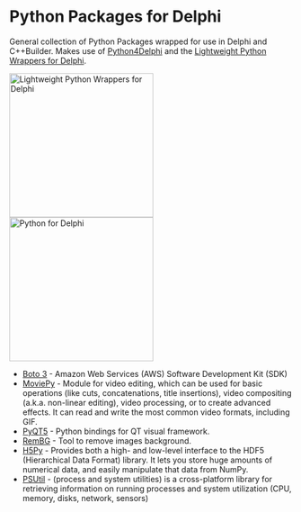 # Python Packages for Delphi
General collection of Python Packages wrapped for use in Delphi and C++Builder. Makes use of [Python4Delphi](https://github.com/Embarcadero/python4delphi) and the [Lightweight Python Wrappers for Delphi](https://github.com/Embarcadero/Lightweight-Python-Wrappers). 

<a href="https://github.com/Embarcadero/Lightweight-Python-Wrappers" title="Lightweight Python Wrappers for Delphi"><img height="256" src="https://user-images.githubusercontent.com/821930/184254802-675d7fa2-83e3-48ba-80f8-ab7c2cd4e544.svg" alt="Lightweight Python Wrappers for Delphi" title="Lightweight Python Wrappers for Delphi"><a href="https://github.com/Embarcadero/python4delphi" title="Python for Delphi"><img height="256" src="https://user-images.githubusercontent.com/821930/184254448-6576952b-9587-4736-9472-65f0092509b6.svg" title="Python for Delphi" alt="Python for Delphi"></a>

* [Boto 3](https://github.com/boto/boto3) - Amazon Web Services (AWS) Software Development Kit (SDK) 
* [MoviePy](https://zulko.github.io/moviepy/) - Module for video editing, which can be used for basic operations (like cuts, concatenations, title insertions), video compositing (a.k.a. non-linear editing), video processing, or to create advanced effects. It can read and write the most common video formats, including GIF.
* [PyQT5](https://www.riverbankcomputing.com/software/pyqt/) - Python bindings for QT visual framework. 
* [RemBG](https://github.com/danielgatis/rembg) - Tool to remove images background.
* [H5Py](https://www.h5py.org/) - Provides both a high- and low-level interface to the HDF5 (Hierarchical Data Format) library. It lets you store huge amounts of numerical data, and easily manipulate that data from NumPy. 
* [PSUtil](https://github.com/giampaolo/psutil) - (process and system utilities) is a cross-platform library for retrieving information on running processes and system utilization (CPU, memory, disks, network, sensors) 
